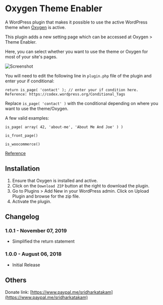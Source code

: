 # Oxygen Theme Enabler #

A WordPress plugin that makes it possible to use the active WordPress theme when [Oxygen](http://oxygenbuilder.com/) is active.

This plugin adds a new setting page which can be accessed at Oxygen > Theme Enabler.

Here, you can select whether you want to use the theme or Oxygen for most of your site's pages.

![Screenshot](https://d.pr/i/7Vy1LI+ "Screenshot")

You will need to edit the following line in `plugin.php` file of the plugin and enter your if conditional:

```
return is_page( 'contact' ); // enter your if condition here. Reference: https://codex.wordpress.org/Conditional_Tags
```

Replace `is_page( 'contact' )` with the conditional depending on where you want to use the theme/Oxygen.

A few valid examples:

`is_page( array( 42, 'about-me', 'About Me And Joe' ) )`

`is_front_page()`

`is_woocommerce()`

[Reference](https://codex.wordpress.org/Conditional_Tags)

## Installation ##

1. Ensure that Oxygen is installed and active.
2. Click on the `Download ZIP` button at the right to download the plugin.
3. Go to Plugins > Add New in your WordPress admin. Click on Upload Plugin and browse for the zip file.
4. Activate the plugin.

## Changelog ##

### 1.0.1 - November 07, 2019 ###
* Simplified the return statement

### 1.0.0 - August 06, 2018 ###
* Initial Release

## Others ##

Donate link: [https://www.paypal.me/sridharkatakam](https://www.paypal.me/sridharkatakam)
